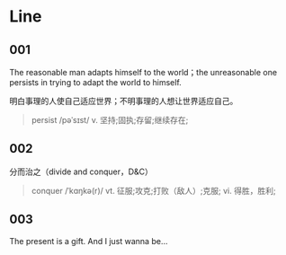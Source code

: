 # Line

## 001

The reasonable man adapts himself to the world；the unreasonable one persists in trying to adapt the world to himself.

明白事理的人使自己适应世界；不明事理的人想让世界适应自己。

> persist /pəˈsɪst/
> v. 坚持;固执;存留;继续存在;

## 002

分而治之（divide and conquer，D&C）

> conquer /ˈkɑŋkə(r)/
> vt. 征服;攻克;打败（敌人）;克服;
> vi. 得胜，胜利;

## 003

The present is a gift. And I just wanna be…
